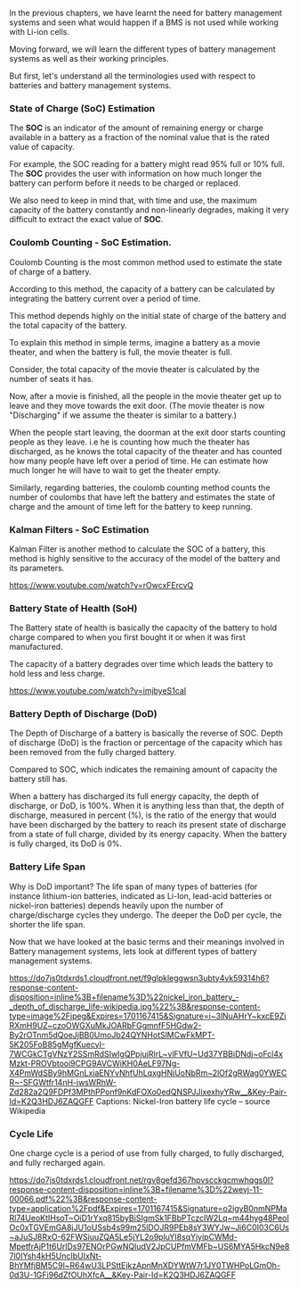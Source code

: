 In the previous chapters, we have learnt the need for battery management systems and seen what would happen if a BMS is not used while working with Li-ion cells. 

Moving forward, we will learn the different types of battery management systems as well as their working principles. 

But first, let's understand all the terminologies used with respect to batteries and battery management systems.

### State of Charge (SoC) Estimation

The **SOC** is an indicator of the amount of remaining energy or charge available in a battery as a fraction of the nominal value that is the rated value of capacity.

For example, the SOC reading for a battery might read 95% full or 10% full. The **SOC** provides the user with information on how much longer the battery can perform before it needs to be charged or replaced.

We also need to keep in mind that, with time and use, the maximum capacity of the battery constantly and non-linearly degrades, making it very difficult to extract the exact value of **SOC**.

### Coulomb Counting - SoC Estimation.

Coulomb Counting is the most common method used to estimate the state of charge of a battery. 

According to this method, the capacity of a battery can be calculated by integrating the battery current over a period of time. 

This method depends highly on the initial state of charge of the battery and the total capacity of the battery.

To explain this method in simple terms, imagine a battery as a movie theater, and when the battery is full, the movie theater is full. 

Consider, the total capacity of the movie theater is calculated by the number of seats it has. 

Now, after a movie is finished, all the people in the movie theater get up to leave and they move towards the exit door. (The movie theater is now "Discharging" if we assume the theater is similar to a battery.)

When the people start leaving, the doorman at the exit door starts counting people as they leave. i.e he is counting how much the theater has discharged, as he knows the total capacity of the theater and has counted how many people have left over a period of time. He can estimate how much longer he will have to wait to get the theater empty. 

Similarly, regarding batteries, the coulomb counting method counts the number of coulombs that have left the battery and estimates the state of charge and the amount of time left for the battery to keep running. 

### Kalman Filters - SoC Estimation

Kalman Filter is another method to calculate the SOC of a battery, this method is highly sensitive to the accuracy of the model of the battery and its parameters.

https://www.youtube.com/watch?v=rOwcxFErcvQ

### Battery State of Health (SoH)

The Battery state of health is basically the capacity of the battery to hold charge compared to when you first bought it or when it was first manufactured. 

The capacity of a battery degrades over time which leads the battery to hold less and less charge.

https://www.youtube.com/watch?v=imjbyeS1caI

### Battery Depth of Discharge (DoD)
The Depth of Discharge of a battery is basically the reverse of SOC. Depth of discharge (DoD) is the fraction or percentage of the capacity which has been removed from the fully charged battery.

Compared to SOC, which indicates the remaining amount of capacity the battery still has. 

When a battery has discharged its full energy capacity, the depth of discharge, or DoD, is 100%. When it is anything less than that, the depth of discharge, measured in percent (%), is the ratio of the energy that would have been discharged by the battery to reach its present state of discharge from a state of full charge, divided by its energy capacity. When the battery is fully charged, its DoD is 0%.

### Battery Life Span
Why is DoD important? The life span of many types of batteries (for instance lithium-ion batteries, indicated as Li-Ion, lead-acid batteries or nickel-iron batteries) depends heavily upon the number of charge/discharge cycles they undergo. The deeper the DoD per cycle, the shorter the life span.

Now that we have looked at the basic terms and their meanings involved in Battery management systems, lets look at different types of battery management systems.

https://do7js0tdxrds1.cloudfront.net/f9glpkleggwsn3ubty4vk59314h6?response-content-disposition=inline%3B+filename%3D%22nickel_iron_battery_-_depth_of_discharge_life-wikipedia.jpg%22%3B&response-content-type=image%2Fjpeg&Expires=1701167415&Signature=i~3lNuAHrY~kxcE9ZiRXmH9UZ~czoOWGXuMkJOARbFGgmnfF5HGdw2-By2rOTnm5dQoeJjBB0UmoJb24QYNHotSlMCwFkMPT-5K205FoB85gMgfKuecyI-7WCGkCTgVNzY2SSmRdSIwIgQPpjujRlrL~vlFVfU~Ud37YBBiDNdj~oFcl4xMzkt-PROVbtooi9CPG9AVCWiKH0AeLF97Ng-X4PmWdSBy9hMGnLxiaENYvNhfUhLqxgHNjUoNbRm~2lOf2gRWag0YWECR~-SFGWtfr14nH-jwsWRhW-Zd282a2Q9FDPf3MPthPPonf9nKdFOXo0edQNSPJJixexhyYRw__&Key-Pair-Id=K2Q3HDJ6ZAQGFF
Captions: Nickel-Iron battery life cycle – source Wikipedia

### Cycle Life

One charge cycle is a period of use from fully charged, to fully discharged, and fully recharged again.

https://do7js0tdxrds1.cloudfront.net/rgv8gefd367hpvscckgcmwhqgs0l?response-content-disposition=inline%3B+filename%3D%22wevj-11-00066.pdf%22%3B&response-content-type=application%2Fpdf&Expires=1701167415&Signature=o2igyB0nmNPMaRl74UeoKtIHsoT~OiD1rYxq815byBiSIgmSk1FBbPTczclW2Lq~m44hyg48PeoIOc0xTGVEmGA8jJU1oUSsb4s99m25lDOJR9PEb8sY3WYJw~Ji6C0I03C6Us~aJuSJ8RxO-62FWSiuuZQA5Le5jYL2o9pluYI8sqYjyipCWMd-MpetfrAjP1t6UrlDs97ENOrPGwNQludV2JpCUPfmVMFb~US6MYA5HkcN9e87l0IYsh4kH5UncIbUIxNt-BhYMfjBM5C9l~R64wU3LPSttEjkzApnMnXDYWtW7r1JY0TWHPoLGmOh-0d3U-1GFi96dZfOUhXfcA__&Key-Pair-Id=K2Q3HDJ6ZAQGFF